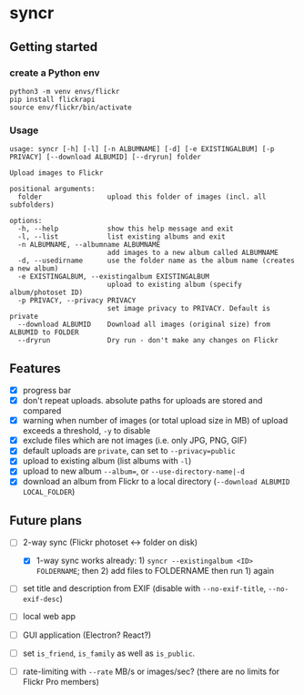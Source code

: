 # syncr

## Getting started

### create a Python env

```shell
python3 -m venv envs/flickr
pip install flickrapi
source env/flickr/bin/activate
```
### Usage
```
usage: syncr [-h] [-l] [-n ALBUMNAME] [-d] [-e EXISTINGALBUM] [-p PRIVACY] [--download ALBUMID] [--dryrun] folder

Upload images to Flickr

positional arguments:
  folder                upload this folder of images (incl. all subfolders)

options:
  -h, --help            show this help message and exit
  -l, --list            list existing albums and exit
  -n ALBUMNAME, --albumname ALBUMNAME
                        add images to a new album called ALBUMNAME
  -d, --usedirname      use the folder name as the album name (creates a new album)
  -e EXISTINGALBUM, --existingalbum EXISTINGALBUM
                        upload to existing album (specify album/photoset ID)
  -p PRIVACY, --privacy PRIVACY
                        set image privacy to PRIVACY. Default is private
  --download ALBUMID    Download all images (original size) from ALBUMID to FOLDER
  --dryrun              Dry run - don't make any changes on Flickr

```
## Features

- [x] progress bar
- [x] don't repeat uploads. absolute paths for uploads are stored and compared
- [x] warning when number of images (or total upload size in MB) of upload exceeds a threshold, `-y` to disable
- [x] exclude files which are not images (i.e. only JPG, PNG, GIF)
- [x] default uploads are `private`, can set to `--privacy=public`
- [x] upload to existing album (list albums with `-l`)
- [x] upload to new album `--album=`, or `--use-directory-name|-d`
- [x] download an album from Flickr to a local directory (`--download ALBUMID LOCAL_FOLDER`)

## Future plans
- [ ] 2-way sync (Flickr photoset <-> folder on disk)
  - [x] 1-way sync works already: 1) `syncr --existingalbum <ID> FOLDERNAME`; then 2) add files to FOLDERNAME then run 1) again
- [ ] set title and description from EXIF (disable with `--no-exif-title`, `--no-exif-desc`)
- [ ] local web app
- [ ] GUI application (Electron? React?)
- [ ] set `is_friend`, `is_family` as well as `is_public`.
- [ ] rate-limiting with `--rate` MB/s or images/sec? (there are no limits for Flickr Pro members)

